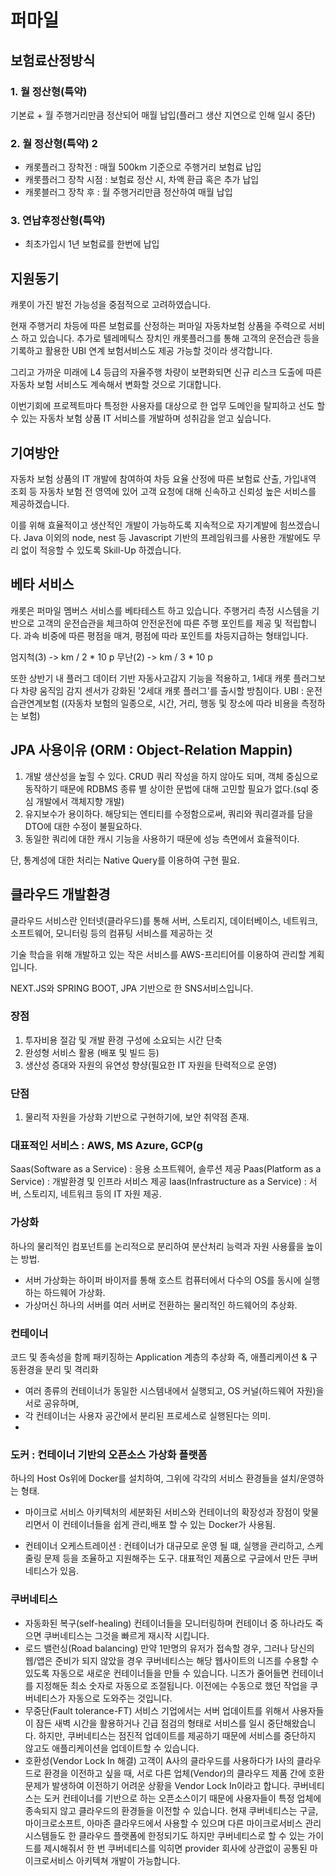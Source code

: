 # 퍼마일 
## 보험료산정방식
### 1. 월 정산형(특약)
기본료 + 월 주행거리만큼 정산되어 매월 납입(플러그 생산 지연으로 인해 일시 중단)
### 2. 월 정산형(특약) 2
- 캐롯플러그 장착전 : 매월 500km 기준으로 주행거리 보험료 납입
- 캐롯플러그 장착 시점 : 보험료 정산 시, 차액 환급 혹은 추가 납입
- 캐롯블러그 장착 후 : 월 주행거리만큼 정산하여 매월 납입
### 3. 연납후정산형(특약)
- 최초가입시 1년 보험료를 한번에 납입 

## 지원동기
캐롯이 가진 발전 가능성을 중점적으로 고려하였습니다.

현재 주행거리 차등에 따른 보험료를 산정하는 퍼마일 자동차보험 상품을 
주력으로 서비스 하고 있습니다. 추가로 텔레메틱스 장치인 캐롯플러그를 통해 
고객의 운전습관 등을 기록하고 활용한  UBI 연계 보험서비스도 제공 가능할 것이라 생각합니다.

그리고 가까운 미래에 L4 등급의 자율주행 차량이 보편화되면 
신규 리스크 도출에 따른 자동차 보험 서비스도 계속해서 
변화할 것으로 기대합니다.

이번기회에 프로젝트마다 특정한 사용자를 대상으로 한 업무 도메인을 탈피하고
선도 할 수 있는 자동차 보험 상품 IT 서비스를 개발하며 성취감을 얻고 싶습니다. 

## 기여방안
자동차 보험 상품의 IT 개발에 참여하여 
차등 요율 산정에 따른 보험료 산출, 가입내역 조회 등 자동차 보험 전 영역에 있어 
고객 요청에 대해 신속하고 신뢰성 높은 서비스를 제공하겠습니다. 

이를 위해 효율적이고 생산적인 개발이 가능하도록 지속적으로 자기계발에 힘쓰겠습니다. 
Java 이외의 node, nest 등 Javascript 기반의 프레임워크를 사용한 개발에도 무리 없이 적응할 수 있도록 Skill-Up 하겠습니다.

## 베타 서비스
캐롯은 퍼마일 멤버스 서비스를 베타테스트 하고 있습니다.
주행거리 측정 시스템을 기반으로 고객의 운전습관을 체크하여 안전운전에 따른 주행 포인트를 제공 및 적립합니다.
과속 비중에 따른 평점을 매겨, 평점에 따라 포인트를 차등지급하는 형태입니다. 

엄지척(3) -> km / 2 * 10 p 
무난(2)  -> km / 3 * 10 p 

또한 상반기 내 플러그 데이터 기반 자동사고감지 기능을 적용하고, 1세대 캐롯 플러그보다 차량 움직임 감지 센서가 강화된 '2세대 캐롯 플러그'를 출시할 방침이다.
UBI : 운전습관연계보험 ((자동차 보험의 일종으로, 시간, 거리, 행동 및 장소에 따라 비용을 측정하는 보험)

## JPA 사용이유 (ORM : Object-Relation Mappin)
1. 개발 생산성을 높힐 수 있다. CRUD 쿼리 작성을 하지 않아도 되며, 객체 중심으로 동작하기 때문에 RDBMS 종류 별 상이한 문법에 대해 고민할 필요가 없다.(sql 중심 개발에서 객체지향 개발)
2. 유지보수가 용이하다. 해당되는 엔티티를 수정함으로써, 쿼리와 쿼리결과를 담을 DTO에 대한 수정이 불필요하다.
3. 동일한 쿼리에 대한 캐시 기능을 사용하기 때문에 성능 측면에서 효율적이다.

단, 통계성에 대한 처리는 Native Query를 이용하여 구현 필요.

## 클라우드 개발환경 
클라우드 서비스란 인터넷(클라우드)를 통해 서버, 스토리지, 데이터베이스, 네트워크, 소프트웨어, 모니터링 등의 컴퓨팅 서비스를 제공하는 것

기술 학습을 위해 개발하고 있는 작은 서비스를 
AWS-프리티어를 이용하여 관리할 계획입니다. 

NEXT.JS와 SPRING BOOT, JPA 기반으로 한 SNS서비스입니다. 

### 장점
1. 투자비용 절감 및 개발 환경 구성에 소요되는 시간 단축
2. 완성형 서비스 활용 (배포 및 빌드 등)
3. 생산성 증대와 자원의 유연성 향샹(필요한 IT 자원을 탄력적으로 운영)

### 단점
1. 물리적 자원을 가상화 기반으로 구현하기에, 보안 취약점 존재.

### 대표적인 서비스 : AWS, MS Azure, GCP(g

Saas(Software as a Service) : 응용 소프트웨어, 솔루션 제공
Paas(Platform as a Service) : 개발환경 및 인프라 서비스 제공 
Iaas(Infrastructure as a Service) : 서버, 스토리지, 네트워크 등의 IT 자원 제공.

### 가상화
  하나의 물리적인 컴포넌트를 논리적으로 분리하여 분산처리 능력과 자원 사용률을 높이는 방법.
- 서버 가상화는 하이퍼 바이저를 통해 호스트 컴퓨터에서 다수의 OS를 동시에 실행하는 하드웨어 가상화.
- 가상머신 하나의 서버를 여러 서버로 전환하는 물리적인 하드웨어의 추상화. 

### 컨테이너 
 코드 및 종속성을 함께 패키징하는 Application 계층의 추상화 즉, 애플리케이션 & 구동환경을 분리 및 격리화 
- 여러 종류의 컨테이너가 동일한 시스템내에서 실행되고, OS 커널(하드웨어 자원)을 서로 공유하며, 
- 각 컨테이너는 사용자 공간에서 분리된 프로세스로 실행된다는 의미.
- 
### 도커 : 컨테이너 기반의 오픈소스 가상화 플랫폼
하나의 Host Os위에 Docker를 설치하여, 그위에 각각의 서비스 환경들을 설치/운영하는 형태.

* 마이크로 서비스 아키텍처의 세분화된 서비스와 컨테이너의 확장성과 장점이 맞물리면서
이 컨테이너들을 쉽게 관리,배포 할 수 있는 Docker가 사용됨.

* 컨테이너 오케스트레이션 : 컨테이너가 대규모로 운영 될 떄, 실행을 관리하고, 스케줄링 문제 등을 조율하고 지원해주는 도구.
  대표적인 제품으로 구글에서 만든 쿠버네티스가 있음. 

### 쿠버네티스
* 자동화된 복구(self-healing)
컨테이너들을 모니터링하며 컨테이너 중 하나라도 죽으면 쿠버네티스는 그것을 빠르게 재시작 시킵니다.
* 로드 밸런싱(Road balancing)
만약 1만명의 유저가 접속할 경우, 그러나 당신의 웹/앱은 준비가 되지 않았을 경우 쿠버네티스는 해당 웹사이트의 니즈를 수용할 수 있도록 자동으로 새로운 컨테이너들을 만들 수 있습니다.
니즈가 줄어들면 컨테이너를 지정해둔 최소 숫자로 자동으로 조절됩니다. 이전에는 수동으로 했던 작업을 쿠버네티스가 자동으로 도와주는 것입니다.
* 무중단(Fault tolerance-FT) 서비스
기업에서는 서버 업데이트를 위해서 사용자들이 잠든 새벽 시간을 활용하거나 긴급 점검의 형태로 서비스를 일시 중단해왔습니다.
하지만, 쿠버네티스는 점진적 업데이트를 제공하기 때문에 서비스를 중단하지 않고도 애플리케이션을 업데이트할 수 있습니다.
* 호환성(Vendor Lock In 해결)
고객이 A사의 클라우드를 사용하다가 I사의 클라우드로 환경을 이전하고 싶을 때, 서로 다른 업체(Vendor)의 클라우드 제품 간에 호환 문제가 발생하여 이전하기 어려운 상황을 Vendor Lock In이라고 합니다.
쿠버네티스는 도커 컨테이너를 기반으로 하는 오픈소스이기 때문에 사용자들이 특정 업체에 종속되지 않고 클라우드의 환경들을 이전할 수 있습니다.
현재 쿠버네티스는 구글, 마이크로소프트, 아마존 클라우드에서 사용할 수 있으며 다른 마이크로서비스 관리 시스템들도 한 클라우드 플랫폼에 한정되기도 하지만 쿠버네티스로 할 수 있는 가이드를 제시해줘서 한 번 쿠버네티스를 익히면 provider 회사에 상관없이 공통된 마이크로서비스 아키텍쳐 개발이 가능합니다.


